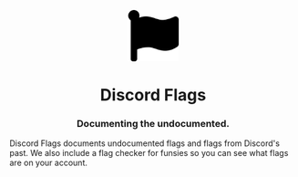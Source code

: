<p align="center">
    <img src="img/favicon.svg" width="90">
    <h1 align="center">Discord Flags</h1>
    <h3 align="center">Documenting the undocumented.</h3>
</p>

Discord Flags documents undocumented flags and flags from Discord's past. We also include a flag checker for funsies so you can see what flags are on your account.